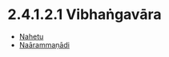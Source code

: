 

# 2.4.1.2.1 Vibhaṅgavāra

* [Nahetu](2.4.1.2.1/Nahetu.md)
* [Naārammaṇādi](2.4.1.2.1/Naarammanadi.md)



